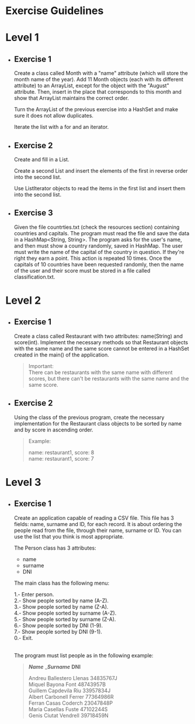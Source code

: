 # Exercise Guidelines

# Level 1
- ## Exercise 1
    Create a class called Month with a "name" attribute (which will store the month name of the year). Add 11 Month objects (each with its different attribute) to an ArrayList, except for the object with the "August" attribute. Then, insert in the place that corresponds to this month and show that ArrayList maintains the correct order.

    Turn the ArrayList of the previous exercise into a HashSet and make sure it does not allow duplicates.

    Iterate the list with a for and an iterator.

- ## Exercise 2
    Create and fill in a List<Integer>.

    Create a second List<Integer> and insert the elements of the first in reverse order into the second list.

    Use ListIterator objects to read the items in the first list and insert them into the second list.

- ## Exercise 3
    Given the file countrties.txt (check the resources section) containing countries and capitals. The program must read the file and save the data in a HashMap<String, String>. The program asks for the user's name, and then must show a country randomly, saved in HashMap. The user must write the name of the capital of the country in question. If they're right they earn a point. This action is repeated 10 times. Once the capitals of 10 countries have been requested randomly, then the name of the user and their score must be stored in a file called classification.txt.

# Level 2
- ## Exercise 1
    Create a class called Restaurant with two attributes: name(String) and score(int). Implement the necessary methods so that Restaurant objects with the same name and the same score cannot be entered in a HashSet created in the main() of the application.

    >Important:\
    >There can be restaurants with the same name with different scores, but there can't be restaurants with the same name and the same score.

- ## Exercise 2
    Using the class of the previous program, create the necessary implementation for the Restaurant class objects to be sorted by name and by score in ascending order.

    >Example: 
    >
    >name: restaurant1, score: 8\
    >name: restaurant1, score: 7

# Level 3
- ## Exercise 1
    Create an application capable of reading a CSV file. This file has 3 fields: name, surname and ID, for each record. It is about ordering the people read from the file, through their name, surname or ID. You can use the list that you think is most appropriate.

    The Person class has 3 attributes: 

    - name
    - surname
    - DNI


    The main class has the following menu:

    1.- Enter person.\
    2.- Show people sorted by name (A-Z).\
    3.- Show people sorted by name (Z-A).\
    4.- Show people sorted by surname (A-Z).\
    5.- Show people sorted by surname (Z-A).\
    6.- Show people sorted by DNI (1-9).\
    7.- Show people sorted by DNI (9-1).\
    0.- Exit.
    
    \
    The program must list people as in the following example:

    >___Name___ ____Surname___ __DNI__ 
    >
    >Andreu          Ballestero Llenas  34835767J \
    >Miquel          Bayona Font           48743957B \
    >Guillem         Capdevila Riu        33957834J \
    >Albert          Carbonell Ferrer      77364986R\
    >Ferran          Casas Coderch        23047848P\
    >Maria           Casellas Fuste          47102244S\
    >Genis           Ciutat Vendrell         39718459N
